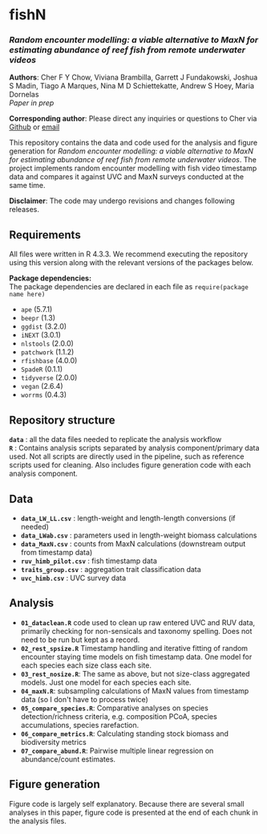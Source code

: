 
# fishN
### _Random encounter modelling: a viable alternative to MaxN for estimating abundance of reef fish from remote underwater videos_ 

**Authors**: Cher F Y Chow, Viviana Brambilla, Garrett J Fundakowski, Joshua S Madin, Tiago A Marques, Nina M D Schiettekatte, Andrew S Hoey, Maria Dornelas  
_Paper in prep_

**Corresponding author**: Please direct any inquiries or questions to Cher via [Github](https://github.com/cherfychow) or [email](mailto:cher.fyc@gmail.com)    
  
This repository contains the data and code used for the analysis and figure generation for _Random encounter modelling: a viable alternative to MaxN for estimating abundance of reef fish from remote underwater videos_. The project implements random encounter modelling with fish video timestamp data and compares it against UVC and MaxN surveys conducted at the same time. 
  
**Disclaimer**: The code may undergo revisions and changes following releases.

## Requirements
All files were written in R 4.3.3. We recommend executing the repository using this version along with the relevant versions of the packages below.  

**Package dependencies:**  
The package dependencies are declared in each file as `require(package name here)`  

- `ape` (5.7.1)
- `beepr` (1.3)
- `ggdist` (3.2.0)
- `iNEXT` (3.0.1)
- `nlstools` (2.0.0)
- `patchwork` (1.1.2)
- `rfishbase` (4.0.0)
- `SpadeR` (0.1.1)
- `tidyverse` (2.0.0)
- `vegan` (2.6.4)
- `worrms` (0.4.3)

## Repository structure
**`data`** : all the data files needed to replicate the analysis workflow  
**`R`** : Contains analysis scripts separated by analysis component/primary data used. Not all scripts are directly used in the pipeline, such as reference scripts used for cleaning. Also includes figure generation code with each analysis component.

## Data
- **`data_LW_LL.csv`** :  length-weight and length-length conversions (if needed)
- **`data_LWab.csv`** :  parameters used in length-weight biomass calculations
- **`data_MaxN.csv`** :  counts from MaxN calculations (downstream output from timestamp data)
- **`ruv_himb_pilot.csv`** :  fish timestamp data
- **`traits_group.csv`** :  aggregation trait classification data
- **`uvc_himb.csv`** :  UVC survey data

## Analysis

- **`01_dataclean.R`** code used to clean up raw entered UVC and RUV data, primarily checking for non-sensicals and taxonomy spelling. Does not need to be run but kept as a record.
- **`02_rest_spsize.R`** Timestamp handling and iterative fitting of random encounter staying time models on fish timestamp data. One model for each species each size class each site.
- **`03_rest_nosize.R`**: The same as above, but not size-class aggregated models. Just one model for each species each site.
- **`04_maxN.R`**: subsampling calculations of MaxN values from timestamp data (so I don't have to process twice)
- **`05_compare_species.R`**: Comparative analyses on species detection/richness criteria, e.g. composition PCoA, species accumulations, species rarefaction.
- **`06_compare_metrics.R`**: Calculating standing stock biomass and biodiversity metrics
- **`07_compare_abund.R`**: Pairwise multiple linear regression on abundance/count estimates.


## Figure generation
Figure code is largely self explanatory. Because there are several small analyses in this paper, figure code is presented at the end of each chunk in the analysis files.
